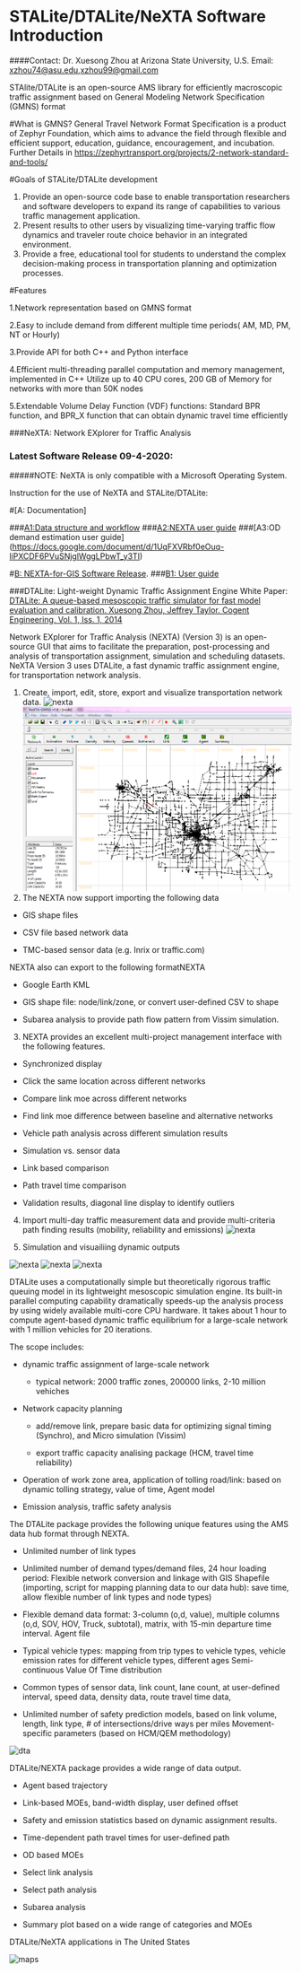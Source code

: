 ﻿# STALite/DTALite/NeXTA Software Introduction

####Contact: Dr. Xuesong Zhou at Arizona State University, U.S.
Email: xzhou74@asu.edu,xzhou99@gmail.com

STAlite/DTALite is an open-source AMS library for efficiently macroscopic traffic assignment 
 based on General Modeling Network Specification (GMNS) format
  
  #What is GMNS?
  General Travel Network Format Specification is a product of Zephyr Foundation, which aims to advance the field through flexible and efficient support, education, guidance, encouragement, and incubation.
  Further Details in https://zephyrtransport.org/projects/2-network-standard-and-tools/
  
  #Goals of STALite/DTALite development
  1. Provide an open-source code base to enable transportation researchers and software developers to expand its range of capabilities to various traffic management application.
  2. Present results to other users by visualizing time-varying traffic flow dynamics and traveler route choice behavior in an integrated environment.
  3. Provide a free, educational tool for students to understand the complex decision-making process in transportation planning and optimization processes. 

  
 #Features
 
 1.Network representation based on GMNS format
 
 2.Easy to include demand from different multiple time periods( AM, MD, PM, NT or Hourly)
 
 3.Provide API for both C++ and Python interface 
 
 4.Efficient multi-threading parallel computation and memory management, implemented in C++
 	Utilize up to 40 CPU cores, 200 GB of Memory for networks with more than 50K nodes
 	
 5.Extendable Volume Delay Function (VDF) functions:
   Standard BPR function, and BPR_X function that can obtain dynamic travel time efficiently 

###NeXTA: Network EXplorer for Traffic Analysis

### Latest Software Release 09-4-2020:

#####NOTE: NeXTA is only compatible with a Microsoft Operating System. 

Instruction for the use of NeXTA and STALite/DTALite:

#[A: Documentation]

###[A1:Data structure and workflow](https://docs.google.com/document/d/e/2PACX-1vR_k5Hjlc5B4Oxf4Q41RqHM-Q6RApHiIkfmPssSikhEGSA55r3_yPkC1TYtBlormFDQ_wvLO6M8NYt0/pub)
###[A2:NEXTA user guide]()
###[A3:OD demand estimation user guide] (https://docs.google.com/document/d/1UqFXVRbf0eOuq-liPXCDF6PVuSNjglWggLPbwT_y3TI)

#[B: NEXTA-for-GIS Software Release]().
###[B1: User guide]()

###DTALite: Light-weight Dynamic Traffic Assignment Engine
White Paper: [DTALite: A queue-based mesoscopic traffic simulator for fast model evaluation and calibration. Xuesong Zhou, Jeffrey Taylor. Cogent Engineering, Vol. 1, Iss. 1, 2014](http://www.tandfonline.com/doi/full/10.1080/23311916.2014.961345)

Network EXplorer for Traffic Analysis (NEXTA) (Version 3) is an open-source GUI that aims to facilitate the preparation, post-processing and analysis of transportation assignment, simulation and scheduling datasets. NeXTA Version 3 uses DTALite, a fast dynamic traffic assignment engine, for transportation network analysis.

1. Create, import, edit, store, export and visualize transportation network data.
![nexta](Images/nexta1.png)
![nexta](Images/nexta2.png)
2. The NEXTA now support importing the following data 

  -	GIS shape files 
  
  - CSV file based network data 
  
  -	TMC-based sensor data (e.g. Inrix or traffic.com) 
  
   NEXTA also can export to the following formatNEXTA
  
  -	Google Earth KML 
  
  -	GIS shape file: node/link/zone, or convert user-defined CSV to shape 
  
  -	Subarea analysis to provide path flow pattern from Vissim simulation.
   
3. NEXTA provides an excellent multi-project management interface with the following features. 

  -  Synchronized display 
  
  -  Click the same location across different networks 
  
  -  Compare link moe across different networks 
  
  -  Find link moe difference between baseline and alternative networks 
  
  -  Vehicle path analysis across different simulation results 
  
  -  Simulation vs. sensor data 
  
  -  Link based comparison 
  
  -  Path travel time comparison 
  
  -  Validation results, diagonal line display to identify outliers
  
4. Import multi-day traffic measurement data and provide multi-criteria path finding results (mobility, reliability and emissions)
![nexta](Images/nexta3.png)

5. Simulation and visuailiing dynamic outputs

![nexta](Images/nexta4.png)
![nexta](Images/output_e1.png)
![nexta](Images/output_e2.png)


DTALite uses a computationally simple but theoretically rigorous traffic queuing model in its lightweight mesoscopic simulation engine. Its built-in parallel computing capability dramatically speeds-up the analysis process by using widely available multi-core CPU hardware. It takes about 1 hour to compute agent-based dynamic traffic equilibrium for a large-scale network with 1 million vehicles for 20 iterations.

The scope includes:

- dynamic traffic assignment of large-scale network

	- typical network: 2000 traffic zones, 200000 links, 2-10 million vehiches

- Network capacity planning
  
	- add/remove link, prepare basic data for optimizing signal timing (Synchro), and Micro simulation (Vissim)

	- export traffic capacity analising package (HCM, travel time reliability) 

- Operation of work zone area, application of tolling road/link: based on dynamic tolling strategy, value of time, Agent model

- Emission analysis, traffic safety analysis


The DTALite package provides the following unique features using the AMS data hub format through NEXTA.

- Unlimited number of link types

- Unlimited number of demand types/demand files, 24 hour loading period: Flexible network conversion and linkage with GIS Shapefile (importing, script for mapping planning data to our data hub): save time, allow flexible number of link types and node types)

- Flexible demand data format: 3-column (o,d, value), multiple columns (o,d, SOV, HOV, Truck, subtotal), matrix, with 15-min departure time interval. Agent file

- Typical vehicle types: mapping from trip types to vehicle types, vehicle emission rates for different vehicle types, different ages
Semi-continuous Value Of Time distribution

- Common types of sensor data, link count, lane count, at user-defined interval, speed data, density data, route travel time data,

- Unlimited number of safety prediction models, based on link volume, length, link type, # of intersections/drive ways per miles
Movement-specific parameters (based on HCM/QEM methodology)

![dta](Images/dta1.png)

DTALite/NEXTA package provides a wide range of data output. 
-  Agent based trajectory 

-  Link-based MOEs, band-width display, user defined offset 

-  Safety and emission statistics based on dynamic assignment results. 

-  Time-dependent path travel times for user-defined path 

-  OD based MOEs 

-  Select link analysis 

-  Select path analysis 

-  Subarea analysis 

-  Summary plot based on a wide range of categories and MOEs


DTALite/NeXTA applications in The United States

![maps](Images/Project_US.png)


